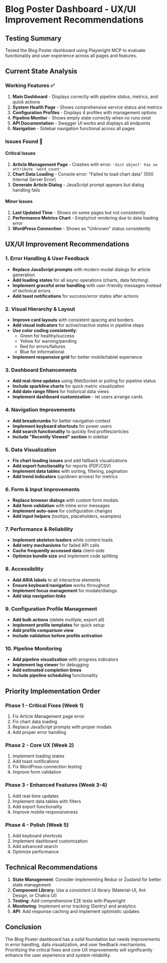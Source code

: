 # Blog Poster Dashboard - UX/UI Improvement Recommendations

## Testing Summary
Tested the Blog Poster dashboard using Playwright MCP to evaluate functionality and user experience across all pages and features.

## Current State Analysis

### Working Features ✅
1. **Main Dashboard** - Displays correctly with pipeline status, metrics, and quick actions
2. **System Health Page** - Shows comprehensive service status and metrics
3. **Configuration Profiles** - Displays 4 profiles with management options
4. **Pipeline Monitor** - Shows empty state correctly when no runs exist
5. **API Documentation** - Swagger UI works and displays all endpoints
6. **Navigation** - Sidebar navigation functional across all pages

### Issues Found 🔴

#### Critical Issues
1. **Article Management Page** - Crashes with error: `'dict object' has no attribute 'word_count'`
2. **Chart Data Loading** - Console error: "Failed to load chart data" (500 Internal Server Error)
3. **Generate Article Dialog** - JavaScript prompt appears but dialog handling fails

#### Minor Issues
1. **Last Updated Time** - Shows on some pages but not consistently
2. **Performance Metrics Chart** - Empty/not rendering due to data loading error
3. **WordPress Connection** - Shows as "Unknown" status consistently

## UX/UI Improvement Recommendations

### 1. Error Handling & User Feedback
- **Replace JavaScript prompts** with modern modal dialogs for article generation
- **Add loading states** for all async operations (charts, data fetching)
- **Implement graceful error handling** with user-friendly messages instead of technical errors
- **Add toast notifications** for success/error states after actions

### 2. Visual Hierarchy & Layout
- **Improve card layouts** with consistent spacing and borders
- **Add visual indicators** for active/inactive states in pipeline steps
- **Use color coding consistently**:
  - Green for healthy/success
  - Yellow for warning/pending
  - Red for errors/failures
  - Blue for informational
- **Implement responsive grid** for better mobile/tablet experience

### 3. Dashboard Enhancements
- **Add real-time updates** using WebSocket or polling for pipeline status
- **Include sparkline charts** for quick metric visualization
- **Add date range filters** for historical data views
- **Implement dashboard customization** - let users arrange cards

### 4. Navigation Improvements
- **Add breadcrumbs** for better navigation context
- **Implement keyboard shortcuts** for power users
- **Add search functionality** to quickly find profiles/articles
- **Include "Recently Viewed" section** in sidebar

### 5. Data Visualization
- **Fix chart loading issues** and add fallback visualizations
- **Add export functionality** for reports (PDF/CSV)
- **Implement data tables** with sorting, filtering, pagination
- **Add trend indicators** (up/down arrows) for metrics

### 6. Form & Input Improvements
- **Replace browser dialogs** with custom form modals
- **Add form validation** with inline error messages
- **Implement auto-save** for configuration changes
- **Add input helpers** (tooltips, placeholders, examples)

### 7. Performance & Reliability
- **Implement skeleton loaders** while content loads
- **Add retry mechanisms** for failed API calls
- **Cache frequently accessed data** client-side
- **Optimize bundle size** and implement code splitting

### 8. Accessibility
- **Add ARIA labels** to all interactive elements
- **Ensure keyboard navigation** works throughout
- **Implement focus management** for modals/dialogs
- **Add skip navigation links**

### 9. Configuration Profile Management
- **Add bulk actions** (delete multiple, export all)
- **Implement profile templates** for quick setup
- **Add profile comparison view**
- **Include validation before profile activation**

### 10. Pipeline Monitoring
- **Add pipeline visualization** with progress indicators
- **Implement log viewer** for debugging
- **Add estimated completion times**
- **Include pipeline scheduling** functionality

## Priority Implementation Order

### Phase 1 - Critical Fixes (Week 1)
1. Fix Article Management page error
2. Fix chart data loading
3. Replace JavaScript prompts with proper modals
4. Add proper error handling

### Phase 2 - Core UX (Week 2)
1. Implement loading states
2. Add toast notifications
3. Fix WordPress connection testing
4. Improve form validation

### Phase 3 - Enhanced Features (Week 3-4)
1. Add real-time updates
2. Implement data tables with filters
3. Add export functionality
4. Improve mobile responsiveness

### Phase 4 - Polish (Week 5)
1. Add keyboard shortcuts
2. Implement dashboard customization
3. Add advanced search
4. Optimize performance

## Technical Recommendations

1. **State Management**: Consider implementing Redux or Zustand for better state management
2. **Component Library**: Use a consistent UI library (Material-UI, Ant Design, or Chakra UI)
3. **Testing**: Add comprehensive E2E tests with Playwright
4. **Monitoring**: Implement error tracking (Sentry) and analytics
5. **API**: Add response caching and implement optimistic updates

## Conclusion

The Blog Poster dashboard has a solid foundation but needs improvements in error handling, data visualization, and user feedback mechanisms. Prioritizing the critical fixes and core UX improvements will significantly enhance the user experience and system reliability.